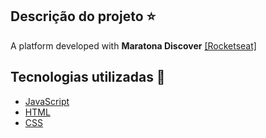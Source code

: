 ## Descrição do projeto :star:

A platform developed with **Maratona Discover** <a href="https://www.rocketseat.com.br" target="_blank">[Rocketseat]</a>

## Tecnologias utilizadas 🚀

<ul>
    <li><a href="https://www.javascript.com/" target="_blank">JavaScript</a></li>
    <li><a href="https://www.w3schools.com/html/" target="_blank">HTML</a></li>
    <li><a href="https://www.w3schools.com/css/" target="_blank">CSS</a></li>
</ul>
